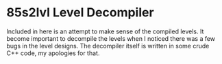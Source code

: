 # 85s2lvl Level Decompiler

Included in here is an attempt to make sense of the compiled levels.  It become important to decompile the levels when I noticed there was a few bugs in the level designs.
The decompiler itself is written in some crude C++ code, my apologies for that.

